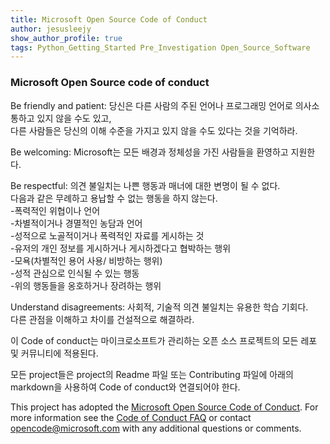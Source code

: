 ```yaml
---
title: Microsoft Open Source Code of Conduct
author: jesusleejy
show_author_profile: true
tags: Python_Getting_Started Pre_Investigation Open_Source_Software
---
```


### Microsoft Open Source code of conduct

Be friendly and patient: 당신은 다른 사람의 주된 언어나 프로그래밍 언어로 의사소통하고 있지 않을 수도 있고,  
다른 사람들은 당신의 이해 수준을 가지고 있지 않을 수도 있다는 것을 기억하라.

Be welcoming: Microsoft는 모든 배경과 정체성을 가진 사람들을 환영하고 지원한다.

Be respectful: 의견 불일치는 나쁜 행동과 매너에 대한 변명이 될 수 없다.  
다음과 같은 무례하고 용납할 수 없는 행동을 하지 않는다.  
-폭력적인 위협이나 언어  
-차별적이거나 경멸적인 농담과 언어  
-성적으로 노골적이거나 폭력적인 자료를 게시하는 것  
-유저의 개인 정보를 게시하거나 게시하겠다고 협박하는 행위  
-모욕(차별적인 용어 사용/ 비방하는 행위)  
-성적 관심으로 인식될 수 있는 행동  
-위의 행동들을 옹호하거나 장려하는 행위

Understand disagreements: 사회적, 기술적 의견 불일치는 유용한 학습 기회다.  
다른 관점을 이해하고 차이를 건설적으로 해결하라.

이 Code of conduct는 마이크로소프트가 관리하는 오픈 소스 프로젝트의 모든 레포 및 커뮤니티에 적용된다.

모든 project들은 project의 Readme 파일 또는 Contributing 파일에 아래의 markdown을 사용하여 Code of conduct와 연결되어야 한다.

This project has adopted the [Microsoft Open Source Code of Conduct](https://opensource.microsoft.com/codeofconduct/). 
For more information see the [Code of Conduct FAQ](https://opensource.microsoft.com/codeofconduct/faq/) 
or contact [opencode@microsoft.com](mailto:opencode@microsoft.com) with any additional questions or comments.


